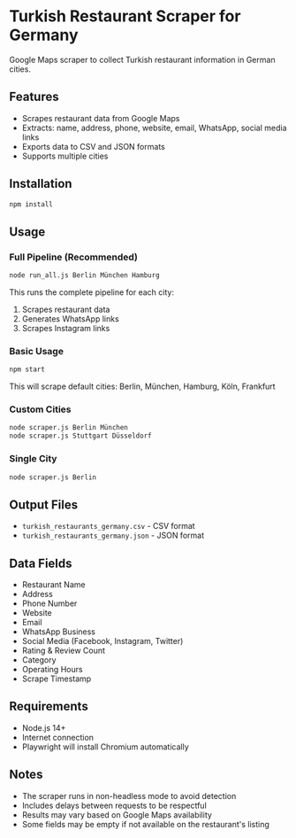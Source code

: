 # Turkish Restaurant Scraper for Germany

Google Maps scraper to collect Turkish restaurant information in German cities.

## Features

- Scrapes restaurant data from Google Maps
- Extracts: name, address, phone, website, email, WhatsApp, social media links
- Exports data to CSV and JSON formats
- Supports multiple cities

## Installation

```bash
npm install
```

## Usage

### Full Pipeline (Recommended)
```bash
node run_all.js Berlin München Hamburg
```
This runs the complete pipeline for each city:
1. Scrapes restaurant data
2. Generates WhatsApp links
3. Scrapes Instagram links

### Basic Usage
```bash
npm start
```
This will scrape default cities: Berlin, München, Hamburg, Köln, Frankfurt

### Custom Cities
```bash
node scraper.js Berlin München
node scraper.js Stuttgart Düsseldorf
```

### Single City
```bash
node scraper.js Berlin
```

## Output Files

- `turkish_restaurants_germany.csv` - CSV format
- `turkish_restaurants_germany.json` - JSON format

## Data Fields

- Restaurant Name
- Address
- Phone Number
- Website
- Email
- WhatsApp Business
- Social Media (Facebook, Instagram, Twitter)
- Rating & Review Count
- Category
- Operating Hours
- Scrape Timestamp

## Requirements

- Node.js 14+
- Internet connection
- Playwright will install Chromium automatically

## Notes

- The scraper runs in non-headless mode to avoid detection
- Includes delays between requests to be respectful
- Results may vary based on Google Maps availability
- Some fields may be empty if not available on the restaurant's listing